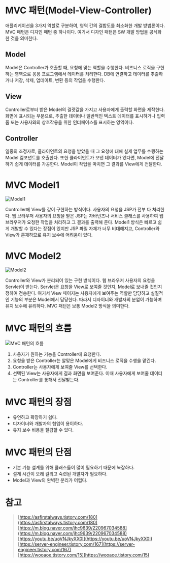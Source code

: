 # MVC 패턴(Model-View-Controller)

애플리케이션을 3가지 역할로 구분하여,
영역 간의 결합도를 최소화한 개발 방법론이다. MVC 패턴은 디자인 패턴 중 하나이다. 여기서 디자인 패턴은 SW 개발 방법을 공식화한 것을 의미한다.

## Model

Model은 Controller가 호출할 때, 요청에 맞는 역할을 수행한다. 비즈니스 로직을 구현하는 영역으로 응용 프로그램에서 데이터를 처리한다. DB에 연결하고 데이터를 추출하거나 저장, 삭제, 업데이트, 변환 등의 작업을 수행한다.

## View

Controller로부터 받은 Model의 결괏값을 가지고 사용자에게 출력할 화면을 제작한다. 화면에 표시되는 부분으로, 추출한 데이터나 일반적인 텍스트 데이터를 표시하거나 입력 폼 또는 사용자와의 상호작용을 위한 인터페이스를 표시하는 영역이다.

## Controller

일종의 조정자로, 클라이언트의 요청을 받았을 때 그 요청에 대해 실제 업무를 수행하는 Model 컴포넌트를 호출한다. 또한 클라이언트가 보낸 데이터가 있다면, Model에 전달하기 쉽게 데이터를 가공한다. Model이 작업을 마치면 그 결과를 View에게 전달한다.

# MVC Model1

![Model1](https://user-images.githubusercontent.com/67519366/100100789-b28c8580-2ea4-11eb-93c5-12db1b5a5ed1.PNG "Model1")

Controller에 View를 같이 구현하는 방식이다. 사용자의 요청을 JSP가 전부 다 처리한다. 웹 브라우저 사용자의 요청을 받은 JSP는 자바빈즈나 서비스 클래스를 사용하여 웹 브라우저가 요청한 작업을 처리하고 그 결과를 출력해 준다. Model1 방식은 빠르고 쉽게 개발할 수 있다는 장점이 있지만 JSP 파일 자체가 너무 비대해지고, Controller와 View가 혼재하므로 유지 보수에 어려움이 있다.

# MVC Model2

![Model2](https://encrypted-tbn0.gstatic.com/images?q=tbn:ANd9GcR1Iog2GqYDVG585L40ttYVhSw3sKMEWOhfUg&usqp=CAU "Model2")

Controller와 View가 분리되어 있는 구현 방식이다. 웹 브라우저 사용자의 요청을 Servlet이 받는다. Servlet은 요청을 View로 보여줄 것인지, Model로 보내줄 것인지 정하여 전송한다. 여기서 View 페이지는 사용자에게 보여주는 역할만 담당하고 실질적인 기능의 부분은 Model에서 담당한다. 따라서 디자이너와 개발자의 분업이 가능하며 유지 보수에 유리하다. MVC 패턴은 보통 Model2 방식을 의미한다.

# MVC 패턴의 흐름

![MVC 패턴의 흐름](https://mblogthumb-phinf.pstatic.net/MjAxNzAzMjVfMjUw/MDAxNDkwNDM4NzI4MTIy.4ZtITJJKJW_Nj1gKST0BhKMAzqmMaYIj9PobYJMFD4Ig.xTHT-0qyRKXsA4nZ2xKPNeCxeU2-tLIc-4oyrWq5WBgg.PNG.jhc9639/mvc_role_diagram.png?type=w800 "MVC 패턴의 흐름")

1. 사용자가 원하는 기능을 Controller에 요청한다.
2. 요청을 받은 Controller는 알맞은 Model에게 비즈니스 로직을 수행을 맡긴다.
3. Controller는 사용자에게 보여줄 View를 선택한다.
4. 선택된 View는 사용자에게 결과 화면을 보여준다. 이때 사용자에게 보여줄 데이터는 Controller를 통해서 전달받는다.

# MVC 패턴의 장점

- 유연하고 확장하기 쉽다.
- 디자이너와 개발자의 협업이 용이하다.
- 유지 보수 비용을 절감할 수 있다.

# MVC 패턴의 단점

- 기본 기능 설계를 위해 클래스들이 많이 필요하기 때문에 복잡하다.
- 설계 시간이 오래 걸리고 숙련된 개발자가 필요하다.
- Model과 View의 완벽한 분리가 어렵다.

# 참고

> [https://asfirstalways.tistory.com/180](https://asfirstalways.tistory.com/180)  
> [https://m.blog.naver.com/jhc9639/220967034588](https://m.blog.naver.com/jhc9639/220967034588)  
> [https://youtu.be/uoVNJkyXX0I](https://youtu.be/uoVNJkyXX0I)  
> [https://server-engineer.tistory.com/167](https://server-engineer.tistory.com/167)  
> [https://wooaoe.tistory.com/15](https://wooaoe.tistory.com/15)
